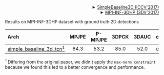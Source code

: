 <!-- [ALGORITHM] -->

<details>
<summary align="right"><a href="http://openaccess.thecvf.com/content_iccv_2017/html/Martinez_A_Simple_yet_ICCV_2017_paper.html">SimpleBaseline3D (ICCV'2017)</a></summary>

```bibtex
@inproceedings{martinez_2017_3dbaseline,
  title={A simple yet effective baseline for 3d human pose estimation},
  author={Martinez, Julieta and Hossain, Rayat and Romero, Javier and Little, James J.},
  booktitle={ICCV},
  year={2017}
}
```

</details>

<!-- [DATASET] -->

<details>
<summary align="right"><a href="https://ieeexplore.ieee.org/abstract/document/8374605/">MPI-INF-3DHP (3DV'2017)</a></summary>

```bibtex
@inproceedings{mono-3dhp2017,
  author = {Mehta, Dushyant and Rhodin, Helge and Casas, Dan and Fua, Pascal and Sotnychenko, Oleksandr and Xu, Weipeng and Theobalt, Christian},
  title = {Monocular 3D Human Pose Estimation In The Wild Using Improved CNN Supervision},
  booktitle = {3D Vision (3DV), 2017 Fifth International Conference on},
  url = {http://gvv.mpi-inf.mpg.de/3dhp_dataset},
  year = {2017},
  organization={IEEE},
  doi={10.1109/3dv.2017.00064},
}
```

</details>

Results on MPI-INF-3DHP dataset with ground truth 2D detections

| Arch                                                        | MPJPE | P-MPJPE | 3DPCK | 3DAUC |                             ckpt                             |                             log                             |
| :---------------------------------------------------------- | :---: | :-----: | :---: | :---: | :----------------------------------------------------------: | :---------------------------------------------------------: |
| [simple_baseline_3d_tcn<sup>1</sup>](/configs/body/3d_kpt_sview_rgb_img/pose_lift/mpi_inf_3dhp/simplebaseline3d_mpi-inf-3dhp.py) | 84.3  |  53.2   | 85.0  | 52.0  | [ckpt](https://download.openmmlab.com/mmpose/body3d/simple_baseline/simplebaseline3d_mpi-inf-3dhp-b75546f6_20210603.pth) | [log](https://download.openmmlab.com/mmpose/body3d/simplebaseline3d/simplebaseline3d_mpi-inf-3dhp_20210603.log.json) |

<sup>1</sup> Differing from the original paper, we didn't apply the `max-norm constraint` because we found this led to a better convergence and performance.
